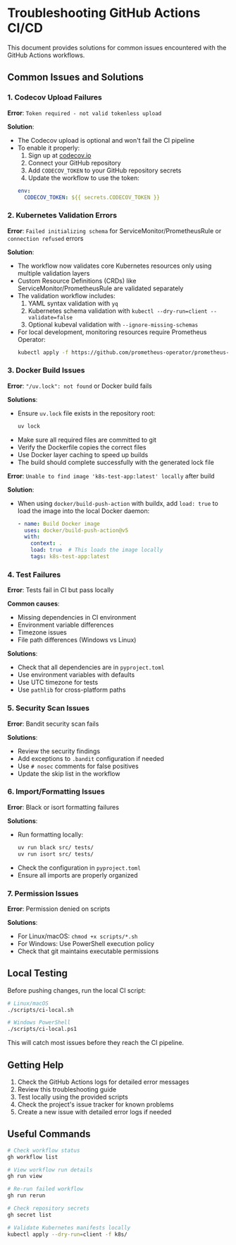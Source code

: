 # Troubleshooting GitHub Actions CI/CD

This document provides solutions for common issues encountered with the GitHub Actions workflows.

## Common Issues and Solutions

### 1. Codecov Upload Failures

**Error**: `Token required - not valid tokenless upload`

**Solution**: 
- The Codecov upload is optional and won't fail the CI pipeline
- To enable it properly:
  1. Sign up at [codecov.io](https://codecov.io)
  2. Connect your GitHub repository
  3. Add `CODECOV_TOKEN` to your GitHub repository secrets
  4. Update the workflow to use the token:
  ```yaml
  env:
    CODECOV_TOKEN: ${{ secrets.CODECOV_TOKEN }}
  ```

### 2. Kubernetes Validation Errors

**Error**: `Failed initializing schema` for ServiceMonitor/PrometheusRule or `connection refused` errors

**Solution**: 
- The workflow now validates core Kubernetes resources only using multiple validation layers
- Custom Resource Definitions (CRDs) like ServiceMonitor/PrometheusRule are validated separately
- The validation workflow includes:
  1. YAML syntax validation with `yq`
  2. Kubernetes schema validation with `kubectl --dry-run=client --validate=false`
  3. Optional kubeval validation with `--ignore-missing-schemas`
- For local development, monitoring resources require Prometheus Operator:
  ```bash
  kubectl apply -f https://github.com/prometheus-operator/prometheus-operator/releases/download/v0.68.0/bundle.yaml
  ```

### 3. Docker Build Issues

**Error**: `"/uv.lock": not found` or Docker build fails

**Solutions**:
- Ensure `uv.lock` file exists in the repository root:
  ```bash
  uv lock
  ```
- Make sure all required files are committed to git
- Verify the Dockerfile copies the correct files
- Use Docker layer caching to speed up builds
- The build should complete successfully with the generated lock file

**Error**: `Unable to find image 'k8s-test-app:latest' locally` after build

**Solution**:
- When using `docker/build-push-action` with buildx, add `load: true` to load the image into the local Docker daemon:
  ```yaml
  - name: Build Docker image
    uses: docker/build-push-action@v5
    with:
      context: .
      load: true  # This loads the image locally
      tags: k8s-test-app:latest
  ```

### 4. Test Failures

**Error**: Tests fail in CI but pass locally

**Common causes**:
- Missing dependencies in CI environment
- Environment variable differences
- Timezone issues
- File path differences (Windows vs Linux)

**Solutions**:
- Check that all dependencies are in `pyproject.toml`
- Use environment variables with defaults
- Use UTC timezone for tests
- Use `pathlib` for cross-platform paths

### 5. Security Scan Issues

**Error**: Bandit security scan fails

**Solutions**:
- Review the security findings
- Add exceptions to `.bandit` configuration if needed
- Use `# nosec` comments for false positives
- Update the skip list in the workflow

### 6. Import/Formatting Issues

**Error**: Black or isort formatting failures

**Solutions**:
- Run formatting locally:
  ```bash
  uv run black src/ tests/
  uv run isort src/ tests/
  ```
- Check the configuration in `pyproject.toml`
- Ensure all imports are properly organized

### 7. Permission Issues

**Error**: Permission denied on scripts

**Solutions**:
- For Linux/macOS: `chmod +x scripts/*.sh`
- For Windows: Use PowerShell execution policy
- Check that git maintains executable permissions

## Local Testing

Before pushing changes, run the local CI script:

```bash
# Linux/macOS
./scripts/ci-local.sh

# Windows PowerShell
./scripts/ci-local.ps1
```

This will catch most issues before they reach the CI pipeline.

## Getting Help

1. Check the GitHub Actions logs for detailed error messages
2. Review this troubleshooting guide
3. Test locally using the provided scripts
4. Check the project's issue tracker for known problems
5. Create a new issue with detailed error logs if needed

## Useful Commands

```bash
# Check workflow status
gh workflow list

# View workflow run details
gh run view

# Re-run failed workflow
gh run rerun

# Check repository secrets
gh secret list

# Validate Kubernetes manifests locally
kubectl apply --dry-run=client -f k8s/
```
